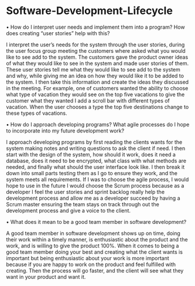 # Software-Development-Lifecycle

•	How do I interpret user needs and implement them into a program? How does creating “user stories” help with this?

I interpret the user’s needs for the system through the user stories, during the user focus group meeting the customers where asked what you would like to see add to the system. The customers gave the product owner ideas of what they would like to see in the system and made user stories of them. These user stories tell me what they would like to see add to the system and why, while giving me an idea on how they would like it to be added to the system. I then take this information and create the ideas they discussed in the meeting. For example, one of customers wanted the ability to choose what type of vacation they would see on the top five vacations to give the customer what they wanted I add a scroll bar with different types of vacation. When the user chooses a type the top five destinations change to these types of vacations.

•	How do I approach developing programs? What agile processes do I hope to incorporate into my future development work?

I approach developing programs by first reading the clients wants for the system making notes and writing questions to ask the client if need. I then start with the design of the system, how should it work, does it need a database, does it need to be encrypted, what class with what methods are needed, and finally what should the user interface look like. I then break it down into small parts testing them as I go to ensure they work, and the system meets all requirements. If I was to choose the agile process, I would hope to use in the future I would choose the Scrum process because as a developer I feel the user stories and sprint backlog really help the development process and allow me as a developer succeed by having a Scrum master ensuring the team stays on track through out the development process and give a voice to the client.

•	What does it mean to be a good team member in software development?

A good team member in software development shows up on time, doing their work within a timely manner, is enthusiastic about the product and the work, and is willing to give the product 100%. When it comes to being a good team member doing your best and creating what the client wants is important but being enthusiastic about your work is more important because if you are happy to work on the product and feel fulfilled with creating. Then the process will go faster, and the client will see what they want in your product and want it.

